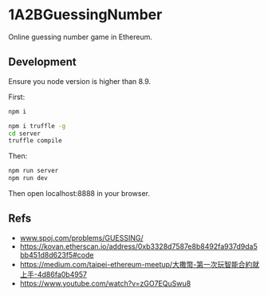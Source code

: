 # 1A2BGuessingNumber

Online guessing number game in Ethereum.

## Development

Ensure you node version is higher than 8.9.

First:

```bash
npm i

npm i truffle -g
cd server
truffle compile
```

Then:

```bash
npm run server
npm run dev
```

Then open localhost:8888 in your browser.

## Refs

- www.spoj.com/problems/GUESSING/
- https://kovan.etherscan.io/address/0xb3328d7587e8b8492fa937d9da5bb451d8d623f5#code
- https://medium.com/taipei-ethereum-meetup/大撒幣-第一次玩智能合約就上手-4d86fa0b4957
- https://www.youtube.com/watch?v=zGO7EQuSwu8

